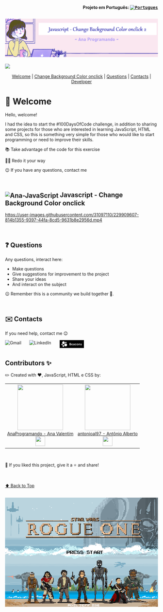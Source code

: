 <div align="right">

#### Projeto em Português: <kbd>[<img title="Portugues" alt="Portugues" src="https://img.icons8.com/color/48/000000/brazil.png" width="22">](https://github.com/AnaProgramando/change_background_color_2_js/blob/main/README.md)</kbd>

</div>

![banner Javascript - Change Background Color onclick](https://github.com/AnaProgramando/change_background_color_2_js/blob/a93372b99f44438f63f57b63336e18c9271aa6c9/change_background_color_2_js.png)
----

<img src="https://img.shields.io/static/v1?label=Status&message=complete&color=32CD32&style=for-the-badge"/>

<p align="center">
 <a href="#-welcome">Welcome</a> | 
 <a href="#-javascript---change-background-color-onclick">Change Background Color onclick</a> | 
 <a href="#-questions">Questions</a> | 
 <a href="#%EF%B8%8F-contacts">Contacts</a> | 
 <a href="#%EF%B8%8F-developer">Developer</a>
</p>

# 🤗 Welcome

Hello, welcome!

I had the idea to start the #100DaysOfCode challenge, in addition to sharing some projects for those who are interested in learning JavaScript, HTML and CSS, so this is something very simple for those who would like to start programming or need to improve their skills.

📚 Take advantage of the code for this exercise

👩‍💻 Redo it your way

😉 If you have any questions, contact me

<br>


## <img align="center" alt="Ana-JavaScript" height="40" src="https://cdn.jsdelivr.net/gh/devicons/devicon/icons/javascript/javascript-original.svg"> Javascript - Change Background Color onclick

https://user-images.githubusercontent.com/31097110/229909607-814b1355-9397-44fa-8cd5-9631b8e2956d.mp4

<br>

## ❓ Questions

Any questions, interact here:
   * Make questions
   * Give suggestions for improvement to the project
   * Share your ideas
   * And interact on the subject

😉 Remember this is a community we build together 💪.

<br>

## ✉️ Contacts

If you need help, contact me 😉

[<img align="left" alt="Gmail" width="80px" src="https://img.shields.io/badge/Gmail-D14836?style=for-the-badge&logo=gmail&logoColor=white"/>](mailto:anabe.valentim@gmail.com)
[<img align="left" alt="LinkedIn" width="100px" src="https://img.shields.io/badge/LinkedIn-0077B5?style=for-the-badge&logo=linkedin&logoColor=white"/>](https://www.linkedin.com/in/ana-beatriz-valentim)
[<img align="left" alt="Beacons" width="80px" src="https://github.com/AnaProgramando/AnaProgramando/blob/31ac40741768033915a37ec0f949984bf6aad2d1/beacons_logo.png"/>](https://beacons.page/anaprogramando)

<br>
<br>

## Contributors ✨

✏️ Created with ❤️, JavaScript, HTML e CSS by:

<table>
  <tr>
  <td align="center"><a href="https://github.com/AnaProgramando"><img src="https://avatars.githubusercontent.com/u/31097110?v=4" width=150px height=150px /></a></br> 
  <a href="https://github.com/AnaProgramando">AnaProgramando - Ana Valentim</a>
  <br>
  <a href="https://www.linkedin.com/in/ana-beatriz-valentim"><img src="https://cdn.jsdelivr.net/gh/devicons/devicon/icons/linkedin/linkedin-original.svg" width="32px" height="32px"></a></td>

  <td align="center" ><a href="https://github.com/antonioal97"><img src="https://avatars.githubusercontent.com/u/49810694?v=4" width=150px height=150px /></a></br>
  <a href="https://github.com/antonioal97">antonioal97 - Antônio Alberto</a>
  <br>
  <a href="https://www.linkedin.com/in/antonioal97/"><img src="https://cdn.jsdelivr.net/gh/devicons/devicon/icons/linkedin/linkedin-original.svg" width="32px" height="32px"></a></td>
  </tr>
</table>

<br>

💙 If you liked this project, give it a ⭐ and share!

<br>

[⬆ Back to Top](https://github.com/AnaProgramando/change_background_color_2_js/blob/main/README-us.md#) <br>

<br>

 <div>
  <img align="center" alt="Pixel-Art" width="1000px" src="https://github.com/AnaProgramando/change_background_color_2_js/blob/a93372b99f44438f63f57b63336e18c9271aa6c9/cc.gif"/>
</div>

